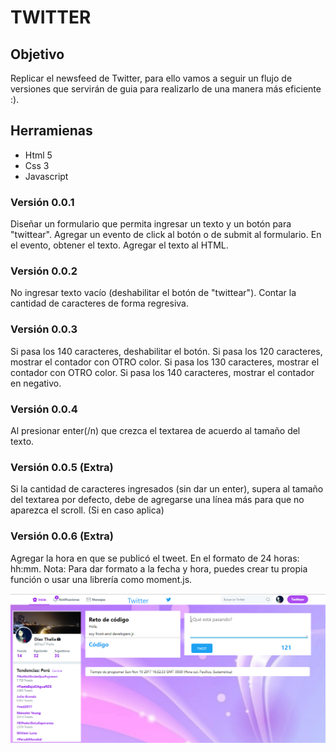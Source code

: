 # TWITTER

## Objetivo

Replicar el newsfeed de Twitter, para ello vamos a seguir un flujo de versiones que servirán de guia para realizarlo de una manera más eficiente :).

## Herramienas

* Html 5
* Css 3
* Javascript

### Versión 0.0.1

Diseñar un formulario que permita ingresar un texto y un botón para "twittear".
Agregar un evento de click al botón o de submit al formulario.
En el evento, obtener el texto.
Agregar el texto al HTML.

### Versión 0.0.2

No ingresar texto vacío (deshabilitar el botón de "twittear").
Contar la cantidad de caracteres de forma regresiva.

### Versión 0.0.3

Si pasa los 140 caracteres, deshabilitar el botón.
Si pasa los 120 caracteres, mostrar el contador con OTRO color.
Si pasa los 130 caracteres, mostrar el contador con OTRO color.
Si pasa los 140 caracteres, mostrar el contador en negativo.

### Versión 0.0.4

Al presionar enter(/n) que crezca el textarea de acuerdo al tamaño del texto.

### Versión 0.0.5 (Extra)

Si la cantidad de caracteres ingresados (sin dar un enter), supera al tamaño del textarea por defecto, debe de agregarse una línea más para que no aparezca el scroll. (Si en caso aplica)

### Versión 0.0.6 (Extra)

Agregar la hora en que se publicó el tweet. En el formato de 24 horas: hh:mm.
Nota: Para dar formato a la fecha y hora, puedes crear tu propia función o usar una librería como moment.js.

![recursos](assets/images/twitter.PNG)
